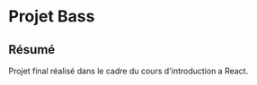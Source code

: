 # **Projet Bass**

## **Résumé**
Projet final réalisé dans le cadre du cours d'introduction a React.


